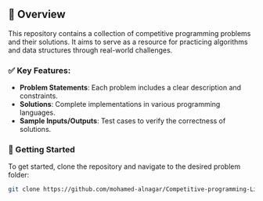 ## 📖 Overview

This repository contains a collection of competitive programming problems and their solutions. It aims to serve as a resource for practicing algorithms and data structures through real-world challenges. 

### ✅ Key Features:
- **Problem Statements**: Each problem includes a clear description and constraints.
- **Solutions**: Complete implementations in various programming languages.
- **Sample Inputs/Outputs**: Test cases to verify the correctness of solutions.

### 🚀 Getting Started
To get started, clone the repository and navigate to the desired problem folder:

```bash
git clone https://github.com/mohamed-alnagar/Competitive-programming-Library.git
